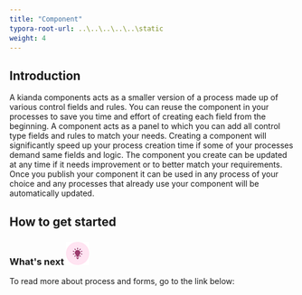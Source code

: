 ```yaml
---
title: "Component"
typora-root-url: ..\..\..\..\..\static
weight: 4
---
```


## Introduction

A kianda components acts as a smaller version of a process made up of various control fields and rules. You can reuse the component in your processes to save you time and effort of creating each field from the beginning. A component acts as a panel to which you can add all control type fields and rules to match your needs. Creating a component will significantly speed up your process creation time if some of your processes demand same fields and logic. The component you create can be updated at any time if it needs improvement or to better match your requirements. Once you publish your component it can be used in any process of your choice and any processes that already use your component will be automatically updated.



## How to get started ##



### What's next  ![Idea icon](/images/18.png) ###

To read more about process and forms, go to the link below:
